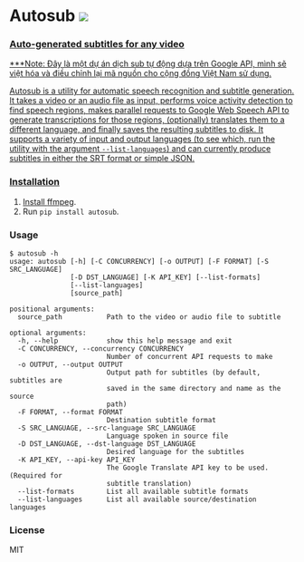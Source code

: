 # Autosub <a href="https://pypi.python.org/pypi/autosub"><img src="https://img.shields.io/pypi/v/autosub.svg"></img></a> <a href="https://pypi.python.org/pypi/autosub">
### Auto-generated subtitles for any video
  
***Note: Đây là một dự án dịch sub tự động dựa trên Google API, mình sẽ việt hóa và điều chỉnh lại mã nguồn cho cộng đồng Việt Nam sử dụng.


Autosub is a utility for automatic speech recognition and subtitle generation. It takes a video or an audio file as input, performs voice activity detection to find speech regions, makes parallel requests to Google Web Speech API to generate transcriptions for those regions, (optionally) translates them to a different language, and finally saves the resulting subtitles to disk. It supports a variety of input and output languages (to see which, run the utility with the argument `--list-languages`) and can currently produce subtitles in either the SRT format or simple JSON.

### Installation

1. Install [ffmpeg](https://www.ffmpeg.org/).
2. Run `pip install autosub`.

### Usage

```
$ autosub -h
usage: autosub [-h] [-C CONCURRENCY] [-o OUTPUT] [-F FORMAT] [-S SRC_LANGUAGE]
               [-D DST_LANGUAGE] [-K API_KEY] [--list-formats]
               [--list-languages]
               [source_path]

positional arguments:
  source_path           Path to the video or audio file to subtitle

optional arguments:
  -h, --help            show this help message and exit
  -C CONCURRENCY, --concurrency CONCURRENCY
                        Number of concurrent API requests to make
  -o OUTPUT, --output OUTPUT
                        Output path for subtitles (by default, subtitles are
                        saved in the same directory and name as the source
                        path)
  -F FORMAT, --format FORMAT
                        Destination subtitle format
  -S SRC_LANGUAGE, --src-language SRC_LANGUAGE
                        Language spoken in source file
  -D DST_LANGUAGE, --dst-language DST_LANGUAGE
                        Desired language for the subtitles
  -K API_KEY, --api-key API_KEY
                        The Google Translate API key to be used. (Required for
                        subtitle translation)
  --list-formats        List all available subtitle formats
  --list-languages      List all available source/destination languages
```

### License

MIT
